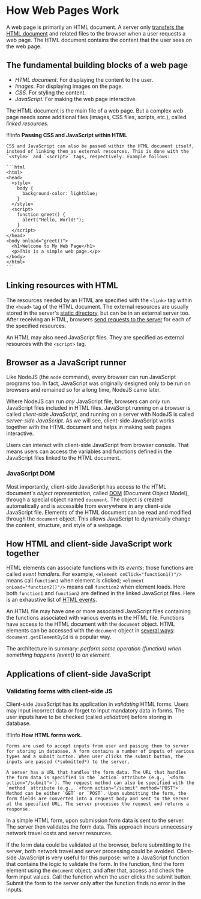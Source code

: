 # How Web Pages Work

A web page is primarily an HTML document. A server only [transfers the HTML document](./web-servers.md#how-an-http-server-serves-websites) and related files to the browser when a user requests a web page. The HTML document contains the content that the user sees on the web page.

## The fundamental building blocks of a web page

* _HTML document._ For displaying the content to the user.
* _Images._ For displaying images on the page.
* _CSS._ For styling the content.
* _JavaScript._ For making the web page interactive.

The HTML document is the main file of a web page. But a complex web page needs some additional files (images, CSS files, scripts, etc.), called *linked resources.*

!!!info
    **Passing CSS and JavaScript within HTML**

    CSS and JavaScript can also be passed within the HTML document itself, instead of linking them as external resources. This is done with the `<style>` and `<script>` tags, respectively. Example follows:

    ```html
    <html>
    <head>
      <style>
        body {
          background-color: lightblue;
        }
      </style>
      <script>
        function greet() {
          alert("Hello, World!");
        }
      </script>
    </head>
    <body onload="greet()">
      <h1>Welcome to My Web Page</h1>
      <p>This is a simple web page.</p>
    </body>
    </html>
    ```

## Linking resources with HTML

The resources needed by an HTML are specified with the `<link>` tag within the `<head>` tag of the HTML document. The external resources are usually stored in the server's [static directory](web-servers.md#serving-static-contents), but can be in an external server too. After receiving an HTML, browsers [send requests to the server](./web-servers.md#how-an-http-server-serves-websites) for each of the specified resources.

An HTML may also need JavaScript files. They are specified as external resources with the `<script>` tag.

## Browser as a JavaScript runner

Like NodeJS (the `node` command), every browser can run JavaScript programs too. In fact, JavaScript was originally designed only to be run on browsers and remained so for a long time, NodeJS came later.
    
Where NodeJS can run *any* JavaScript file, browsers can *only* run JavaScript files included in HTML files. JavaScript running on a browser is called *client-side JavaScript*, and running on a server with NodeJS is called *server-side JavaScript.* As we will see, client-side JavaScript works together with the HTML document and helps in making web pages interactive.

Users can interact with client-side JavaScript from browser console. That means users can access the variables and functions defined in the JavaScript files linked to the HTML document.

### JavaScript DOM

Most importantly, client-side JavaScript has access to the HTML document's _object representation_, called [DOM](https://www.w3schools.com/js/js_htmldom.asp) (Document Object Model), through a special object named `document`. The object is created automatically and is accessible from everywhere in any client-side JavaScript file. Elements of the HTML document can be read and modified through the `document` object. This allows JavaScript to dynamically change the content, structure, and style of a webpage.

## How HTML and client-side JavaScript work together

HTML elements can associate functions with its _events_; those functions are called _event handlers._ For example, `<element onClick="function1()"/>` means call `function1` when element is clicked; `<element onLoad="function2()"/>` means call `function2` when element loads. Here both `function1` and `function2` are defined in the linked JavaScript files. Here is an exhaustive list of [HTML events](https://www.w3schools.com/jsref/dom_obj_event.asp).

An HTML file may have one or more associated JavaScript files containing the functions associated with various events in the HTML file. Functions have access to the HTML document with the `document` object. HTML elements can be accessed with the `document` object in [several ways](https://www.w3schools.com/js/js_htmldom_document.asp): `document.getElementById` is a popular way.

The architecture in summary: _perform some operation (function) when something happens (event) to an element._

## Applications of client-side JavaScript

### Validating forms with client-side JS

Client-side JavaScript has its application in *validating* HTML forms. Users may input incorrect data or forget to input mandatory data in forms. The user inputs have to be checked (called *validation*) before storing in database.

!!!info
    **How HTML forms work.**

    Forms are used to accept inputs from user and passing them to server for storing in database. A form contains a number of inputs of various types and a submit button. When user clicks the submit button, the inputs are passed (*submitted*) to the server.

    A server has a URL that handles the form data. The URL that handles the form data is specified in the `action` attribute (e.g., `<form action="/submit">`). The request method can also be specified with the `method` attribute (e.g., `<form action="/submit" method="POST">`. Method can be either `GET` or `POST`. Upon submitting the form, the form fields are converted into a request body and sent to the server at the specified URL. The server processes the request and returns a response.

In a simple HTML form, upon submission form data is sent to the server. The server then validates the form data. This approach incurs unnecessary network travel costs and server resources.

If the form data could be validated at the browser, before submitting to the server, both network travel and server processing could be avoided. Client-side JavaScript is very useful for this purpose: write a JavaScript function that contains the logic to validate the form. In the function, find the form element using the `document` object, and after that, access and check the form input values. Call the function when the user clicks the submit button. Submit the form to the server only after the function finds no error in the inputs.
